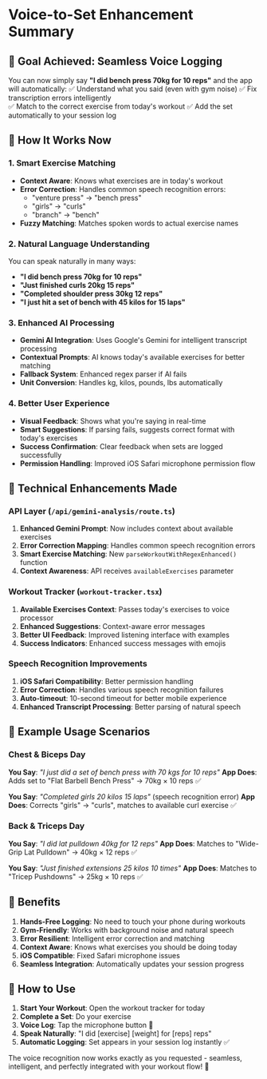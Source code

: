 # Voice-to-Set Enhancement Summary

## 🎯 Goal Achieved: Seamless Voice Logging

You can now simply say **"I did bench press 70kg for 10 reps"** and the app will automatically:
✅ Understand what you said (even with gym noise)
✅ Fix transcription errors intelligently  
✅ Match to the correct exercise from today's workout
✅ Add the set automatically to your session log

## 🎤 How It Works Now

### 1. **Smart Exercise Matching**
- **Context Aware**: Knows what exercises are in today's workout
- **Error Correction**: Handles common speech recognition errors:
  - "venture press" → "bench press" 
  - "girls" → "curls"
  - "branch" → "bench"
- **Fuzzy Matching**: Matches spoken words to actual exercise names

### 2. **Natural Language Understanding**
You can speak naturally in many ways:
- **"I did bench press 70kg for 10 reps"**
- **"Just finished curls 20kg 15 reps"** 
- **"Completed shoulder press 30kg 12 reps"**
- **"I just hit a set of bench with 45 kilos for 15 laps"**

### 3. **Enhanced AI Processing**
- **Gemini AI Integration**: Uses Google's Gemini for intelligent transcript processing
- **Contextual Prompts**: AI knows today's available exercises for better matching
- **Fallback System**: Enhanced regex parser if AI fails
- **Unit Conversion**: Handles kg, kilos, pounds, lbs automatically

### 4. **Better User Experience**
- **Visual Feedback**: Shows what you're saying in real-time
- **Smart Suggestions**: If parsing fails, suggests correct format with today's exercises
- **Success Confirmation**: Clear feedback when sets are logged successfully
- **Permission Handling**: Improved iOS Safari microphone permission flow

## 🔧 Technical Enhancements Made

### API Layer (`/api/gemini-analysis/route.ts`)
1. **Enhanced Gemini Prompt**: Now includes context about available exercises
2. **Error Correction Mapping**: Handles common speech recognition errors
3. **Smart Exercise Matching**: New `parseWorkoutWithRegexEnhanced()` function
4. **Context Awareness**: API receives `availableExercises` parameter

### Workout Tracker (`workout-tracker.tsx`)
1. **Available Exercises Context**: Passes today's exercises to voice processor
2. **Enhanced Suggestions**: Context-aware error messages
3. **Better UI Feedback**: Improved listening interface with examples
4. **Success Indicators**: Enhanced success messages with emojis

### Speech Recognition Improvements
1. **iOS Safari Compatibility**: Better permission handling
2. **Error Correction**: Handles various speech recognition failures
3. **Auto-timeout**: 10-second timeout for better mobile experience
4. **Enhanced Transcript Processing**: Better parsing of natural speech

## 🎯 Example Usage Scenarios

### Chest & Biceps Day
**You Say**: *"I just did a set of bench press with 70 kgs for 10 reps"*
**App Does**: Adds set to "Flat Barbell Bench Press" → 70kg × 10 reps ✅

**You Say**: *"Completed girls 20 kilos 15 laps"* (speech recognition error)
**App Does**: Corrects "girls" → "curls", matches to available curl exercise ✅

### Back & Triceps Day  
**You Say**: *"I did lat pulldown 40kg for 12 reps"*
**App Does**: Matches to "Wide-Grip Lat Pulldown" → 40kg × 12 reps ✅

**You Say**: *"Just finished extensions 25 kilos 10 times"*
**App Does**: Matches to "Tricep Pushdowns" → 25kg × 10 reps ✅

## 🚀 Benefits

1. **Hands-Free Logging**: No need to touch your phone during workouts
2. **Gym-Friendly**: Works with background noise and natural speech
3. **Error Resilient**: Intelligent error correction and matching
4. **Context Aware**: Knows what exercises you should be doing today
5. **iOS Compatible**: Fixed Safari microphone issues
6. **Seamless Integration**: Automatically updates your session progress

## 🔮 How to Use

1. **Start Your Workout**: Open the workout tracker for today
2. **Complete a Set**: Do your exercise
3. **Voice Log**: Tap the microphone button 🎤
4. **Speak Naturally**: "I did [exercise] [weight] for [reps] reps"
5. **Automatic Logging**: Set appears in your session log instantly ✅

The voice recognition now works exactly as you requested - seamless, intelligent, and perfectly integrated with your workout flow! 💪
